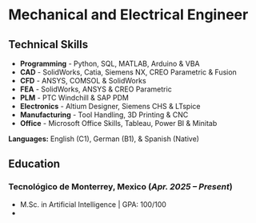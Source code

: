# Mechanical and Electrical Engineer

## Technical Skills
- **Programming** - Python, SQL, MATLAB, Arduino & VBA  
- **CAD** - SolidWorks, Catia, Siemens NX, CREO Parametric & Fusion  
- **CFD** - ANSYS, COMSOL & SolidWorks  
- **FEA** - SolidWorks, ANSYS & CREO Parametric  
- **PLM** - PTC Windchill & SAP PDM  
- **Electronics** - Altium Designer, Siemens CHS & LTspice  
- **Manufacturing** - Tool Handling, 3D Printing & CNC  
- **Office** - Microsoft Office Skills, Tableau, Power BI & Minitab  
  
**Languages:** English (C1), German (B1), & Spanish (Native)

## Education
### Tecnológico de Monterrey, Mexico (_Apr. 2025 – Present_)
- M.Sc. in Artificial Intelligence | GPA: 100/100
- 
